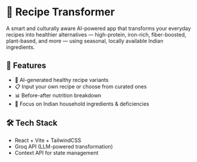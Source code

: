 # 🥗 Recipe Transformer

A smart and culturally aware AI-powered app that transforms your everyday recipes into healthier alternatives — high-protein, iron-rich, fiber-boosted, plant-based, and more — using seasonal, locally available Indian ingredients.

## 🚀 Features

- 🧠 AI-generated healthy recipe variants
- 📋 Input your own recipe or choose from curated ones
- 📊 Before-after nutrition breakdown
- 🌿 Focus on Indian household ingredients & deficiencies

## 🛠 Tech Stack

- React + Vite + TailwindCSS  
- Groq API (LLM-powered transformation)  
- Context API for state management  
